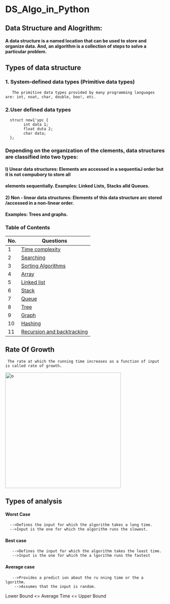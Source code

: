 # DS_Algo_in_Python

## Data Structure and Alogrithm: 
#### A data structure is a named location that can be used to store and organize data. And, an algorithm is a collection of steps to solve a particular problem.
## Types of data structure
### 1. System-defined data types (Primitive data types)
       The primitive data types provided by many programming languages are: int, noat, char, double, boo!, etc. 
### 2.User defined data types 
      struct new1'ypc { 
            int data 1; 
            float duta 2; 
            char data; 
      };
      
### Depending on the organization of the clements, data structures are classified into two types: 
#### l) Unear data structures: Elements are accessed in a sequentiaJ order but it is not compubory to store all 
####    elements sequentially. Examples: Linked Lists, Stacks alld Queues. 
#### 2) Non - linear data structures: Elements of this data structure arc stored /accessed in a non-linear order. 
####    Examples: Trees and graphs.      
### Table of Contents

| No. | Questions                                                                                                                                                         |
| --- | ----------------------------------------------------------------------------------------------------------------------------------------------------------------- |
| 1   | [Time complexity]()                                         |
| 2   | [Searching]()                                                                                                             |
| 3   | [Sorting Algorithms](#what-is-the-difference-between-call-apply-and-bind)                                                        |
| 4   | [Array](#what-is-the-difference-between-call-apply-and-bind)                                                        |
| 5   | [Linked list](#what-is-the-difference-between-call-apply-and-bind)                                                        |
| 6   | [Stack](#what-is-the-difference-between-call-apply-and-bind)                                                        |
| 7   | [Queue](#what-is-the-difference-between-call-apply-and-bind)                                                        |
| 8   | [Tree](#what-is-the-difference-between-call-apply-and-bind)                                                        |
| 9   | [Graph](#what-is-the-difference-between-call-apply-and-bind)                                                        |
| 10  | [Hashing](#what-is-the-difference-between-call-apply-and-bind)                                                        |
| 11  | [Recursion and backtracking](#what-is-the-difference-between-call-apply-and-bind)                                                        |





## Rate Of Growth
     The rate at which the running time increases as a function of input is called rate of growth.
<img width="365" alt="o" src="https://user-images.githubusercontent.com/78050476/180866333-14976985-3f11-41a9-b41c-a50036ab1412.png">     






## Types of analysis
#### Worst Case 
      -->Defines the input for which the algorithm takes a long time. 
      -->Input is the one for which the algorithm runs the slowest. 

#### Best case
       -->Defines the input for which the algorithm takes the least time. 
       -->Input is the one for which the a lgorithm runs the fastest
#### Average case
       -->Provides a predict ion about the ru nning time or the a lgorithm. 
        -->Assumes that the input is random. 
        
   Lower Bound <= Average Time <= Upper Bound     

